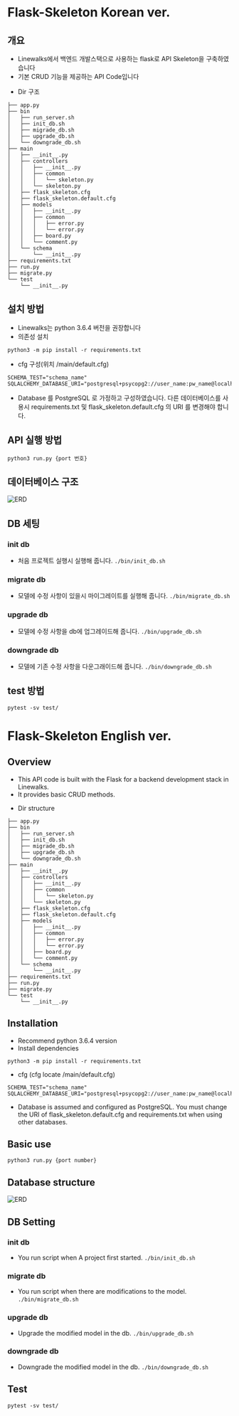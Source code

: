 # Flask-Skeleton Korean ver.
## 개요
- Linewalks에서 백엔드 개발스택으로 사용하는 flask로 API Skeleton을 구축하였습니다
- 기본 CRUD 기능을 제공하는 API Code입니다

* Dir 구조
```
├── app.py
├── bin
│   ├── run_server.sh
│   ├── init_db.sh
│   ├── migrade_db.sh
│   ├── upgrade_db.sh
│   └── downgrade_db.sh
├── main
│   ├── __init__.py
│   ├── controllers
│   │   ├── __init__.py
│   │   ├── common
│   │   │   └── skeleton.py
│   │   └── skeleton.py
│   ├── flask_skeleton.cfg
│   ├── flask_skeleton.default.cfg
│   ├── models
│   │   ├── __init__.py
│   │   ├── common
│   │   │   ├── error.py
│   │   │   └── error.py
│   │   ├── board.py
│   │   └── comment.py
│   └── schema
│       └── __init__.py
├── requirements.txt
├── run.py
├── migrate.py
└── test
    └── __init__.py
```

## 설치 방법
- Linewalks는 python 3.6.4 버전을 권장합니다
- 의존성 설치
```
python3 -m pip install -r requirements.txt
```
- cfg 구성(위치 /main/default.cfg)
```
SCHEMA_TEST="schema_name"
SQLALCHEMY_DATABASE_URI="postgresql+psycopg2://user_name:pw_name@localhost:5432/db_name"
```
- Database 를 PostgreSQL 로 가정하고 구성하였습니다. 다른 데이터베이스를 사용시 requirements.txt 및 flask_skeleton.default.cfg 의 URI 를 변경해야 합니다.

## API 실행 방법
`python3 run.py {port 번호}`

##  데이터베이스 구조
 ![ERD](https://user-images.githubusercontent.com/80883063/145939343-8256b629-af16-4524-b0fe-8f8403ebd8b6.PNG)

## DB 세팅
### init db
- 처음 프로젝트 실행시 실행해 줍니다.
`./bin/init_db.sh`

### migrate db
- 모델에 수정 사항이 있을시 마이그레이트를 실행해 줍니다.
`./bin/migrate_db.sh`

### upgrade db
- 모델에 수정 사항을 db에 업그레이드해 줍니다.
`./bin/upgrade_db.sh`

### downgrade db
- 모델에 기존 수정 사항을 다운그래이드해 줍니다.
`./bin/downgrade_db.sh`

## test 방법
`pytest -sv test/`


# Flask-Skeleton English ver. 
## Overview
- This API code is built with the Flask for a backend development stack in Linewalks.
- It provides basic CRUD methods.

* Dir structure
```
├── app.py
├── bin
│   ├── run_server.sh
│   ├── init_db.sh
│   ├── migrade_db.sh
│   ├── upgrade_db.sh
│   └── downgrade_db.sh
├── main
│   ├── __init__.py
│   ├── controllers
│   │   ├── __init__.py
│   │   ├── common
│   │   │   └── skeleton.py
│   │   └── skeleton.py
│   ├── flask_skeleton.cfg
│   ├── flask_skeleton.default.cfg
│   ├── models
│   │   ├── __init__.py
│   │   ├── common
│   │   │   ├── error.py
│   │   │   └── error.py
│   │   ├── board.py
│   │   └── comment.py
│   └── schema
│       └── __init__.py
├── requirements.txt
├── run.py
├── migrate.py
└── test
    └── __init__.py
```

## Installation
- Recommend python 3.6.4 version
- Install dependencies
```
python3 -m pip install -r requirements.txt
```
- cfg (cfg locate /main/default.cfg)
```
SCHEMA_TEST="schema_name"
SQLALCHEMY_DATABASE_URI="postgresql+psycopg2://user_name:pw_name@localhost:5432/db_name"
```
- Database is assumed and configured as PostgreSQL. You must change the URI of flask_skeleton.default.cfg and requirements.txt when using other databases.

## Basic use
`python3 run.py {port number}`

## Database structure
 ![ERD](https://user-images.githubusercontent.com/80883063/145939343-8256b629-af16-4524-b0fe-8f8403ebd8b6.PNG)

## DB Setting
### init db
- You run script when A project first started.
`./bin/init_db.sh`

### migrate db
- You run script when there are modifications to the model.
`./bin/migrate_db.sh`

### upgrade db
- Upgrade the modified model in the db.
`./bin/upgrade_db.sh`

### downgrade db
- Downgrade the modified model in the db.
`./bin/downgrade_db.sh`

## Test 
`pytest -sv test/`
